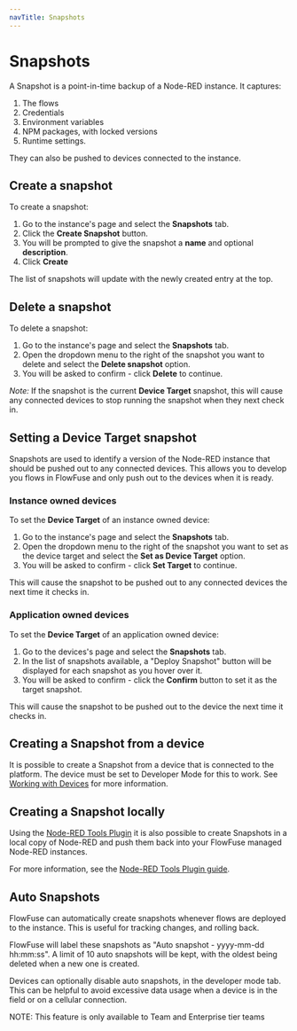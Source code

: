 ```yaml
---
navTitle: Snapshots
---
```


# Snapshots

A Snapshot is a point-in-time backup of a Node-RED instance. It captures:
1. The flows
2. Credentials
3. Environment variables
4. NPM packages, with locked versions
5. Runtime settings.

They can also be pushed to devices connected to the instance.

## Create a snapshot

To create a snapshot:

1. Go to the instance's page and select the **Snapshots** tab.
2. Click the **Create Snapshot** button.
3. You will be prompted to give the snapshot a **name** and optional **description**.
4. Click **Create**

The list of snapshots will update with the newly created entry at the top.


## Delete a snapshot

To delete a snapshot:

1. Go to the instance's page and select the **Snapshots** tab.
2. Open the dropdown menu to the right of the snapshot you want to delete and
   select the **Delete snapshot** option.
3. You will be asked to confirm - click **Delete** to continue.

*Note:* If the snapshot is the current **Device Target** snapshot, this will
cause any connected devices to stop running the snapshot when they next check in.

## Setting a Device Target snapshot

Snapshots are used to identify a version of the Node-RED instance that should be pushed
out to any connected devices. This allows you to develop you flows in FlowFuse
and only push out to the devices when it is ready.

### Instance owned devices
To set the **Device Target** of an instance owned device:

1. Go to the instance's page and select the **Snapshots** tab.
2. Open the dropdown menu to the right of the snapshot you want to set as the
   device target and select the **Set as Device Target** option.
3. You will be asked to confirm - click **Set Target** to continue.

This will cause the snapshot to be pushed out to any connected devices the
next time it checks in.

### Application owned devices
To set the **Device Target** of an application owned device:

1. Go to the devices's page and select the **Snapshots** tab.
2. In the list of snapshots available, a "Deploy Snapshot" button will be displayed
   for each snapshot as you hover over it.
3. You will be asked to confirm - click the **Confirm** button to set it as the target snapshot.

This will cause the snapshot to be pushed out to the device the
next time it checks in.


## Creating a Snapshot from a device

It is possible to create a Snapshot from a device that is connected to the platform.
The device must be set to Developer Mode for this to work.
See [Working with Devices](../device-agent/deploy.md) for
more information.

## Creating a Snapshot locally

Using the [Node-RED Tools Plugin](/docs/migration/node-red-tools.md) it is also possible to create
Snapshots in a local copy of Node-RED and push them back into your FlowFuse
managed Node-RED instances.

For more information, see the [Node-RED Tools Plugin guide](/docs/migration/node-red-tools.md).

## Auto Snapshots

FlowFuse can automatically create snapshots whenever flows are deployed
to the instance. This is useful for tracking changes, and rolling back.

FlowFuse will label these snapshots as "Auto snapshot - yyyy-mm-dd hh:mm:ss".
A limit of 10 auto snapshots will be kept, with the oldest being deleted when a new one is created.

Devices can optionally disable auto snapshots, in the developer mode tab. This can be helpful to
avoid excessive data usage when a device is in the field or on a cellular connection.

NOTE: This feature is only available to Team and Enterprise tier teams
